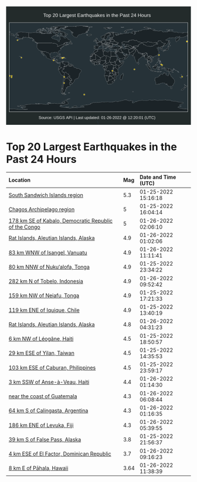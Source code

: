 ![Map](./map.png)

# Top 20 Largest Earthquakes in the Past 24 Hours

| Location | Mag | Date and Time (UTC) |
|:---|:---|:---|
| [South Sandwich Islands region](https://earthquake.usgs.gov/earthquakes/eventpage/us7000gexf) | 5.3 | 01-25-2022 15:16:18 |
| [Chagos Archipelago region](https://earthquake.usgs.gov/earthquakes/eventpage/us7000gext) | 5 | 01-25-2022 16:04:14 |
| [178 km SE of Kabalo, Democratic Republic of the Congo](https://earthquake.usgs.gov/earthquakes/eventpage/us7000gf5x) | 5 | 01-26-2022 02:06:10 |
| [Rat Islands, Aleutian Islands, Alaska](https://earthquake.usgs.gov/earthquakes/eventpage/us7000gf5f) | 4.9 | 01-26-2022 01:02:06 |
| [83 km WNW of Isangel, Vanuatu](https://earthquake.usgs.gov/earthquakes/eventpage/us7000gf8i) | 4.9 | 01-26-2022 11:11:41 |
| [80 km NNW of Nuku‘alofa, Tonga](https://earthquake.usgs.gov/earthquakes/eventpage/us7000gf58) | 4.9 | 01-25-2022 23:34:22 |
| [282 km N of Tobelo, Indonesia](https://earthquake.usgs.gov/earthquakes/eventpage/us7000gf85) | 4.9 | 01-26-2022 09:52:42 |
| [159 km NW of Neiafu, Tonga](https://earthquake.usgs.gov/earthquakes/eventpage/us7000gf0y) | 4.9 | 01-25-2022 17:21:33 |
| [119 km ENE of Iquique, Chile](https://earthquake.usgs.gov/earthquakes/eventpage/us7000gev8) | 4.9 | 01-25-2022 13:40:19 |
| [Rat Islands, Aleutian Islands, Alaska](https://earthquake.usgs.gov/earthquakes/eventpage/us7000gf6q) | 4.8 | 01-26-2022 04:31:23 |
| [6 km NW of Léogâne, Haiti](https://earthquake.usgs.gov/earthquakes/eventpage/us7000gf2t) | 4.5 | 01-25-2022 18:50:57 |
| [29 km ESE of Yilan, Taiwan](https://earthquake.usgs.gov/earthquakes/eventpage/us7000gex8) | 4.5 | 01-25-2022 14:35:53 |
| [103 km ESE of Caburan, Philippines](https://earthquake.usgs.gov/earthquakes/eventpage/us7000gf59) | 4.5 | 01-25-2022 23:59:17 |
| [3 km SSW of Anse-à-Veau, Haiti](https://earthquake.usgs.gov/earthquakes/eventpage/us7000gf5g) | 4.4 | 01-26-2022 01:14:30 |
| [near the coast of Guatemala](https://earthquake.usgs.gov/earthquakes/eventpage/us7000gf7b) | 4.3 | 01-26-2022 06:08:44 |
| [64 km S of Calingasta, Argentina](https://earthquake.usgs.gov/earthquakes/eventpage/us7000gf5i) | 4.3 | 01-26-2022 01:16:35 |
| [186 km ENE of Levuka, Fiji](https://earthquake.usgs.gov/earthquakes/eventpage/us7000gf70) | 4.3 | 01-26-2022 05:39:55 |
| [39 km S of False Pass, Alaska](https://earthquake.usgs.gov/earthquakes/eventpage/us7000gf42) | 3.8 | 01-25-2022 21:56:37 |
| [4 km ESE of El Factor, Dominican Republic](https://earthquake.usgs.gov/earthquakes/eventpage/us7000gf7y) | 3.7 | 01-26-2022 09:16:23 |
| [8 km E of Pāhala, Hawaii](https://earthquake.usgs.gov/earthquakes/eventpage/hv72890502) | 3.64 | 01-26-2022 11:38:39 |
